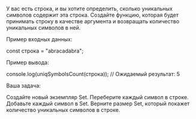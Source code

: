 У вас есть строка, и вы хотите определить, сколько уникальных символов содержит эта строка. 
Создайте функцию, которая будет принимать строку в качестве аргумента и возвращать количество уникальных символов в ней.



Пример входных данных:



const строка = "abracadabra";


Пример вывода:



console.log(uniqSymbolsCount(строка)); // Ожидаемый результат: 5




Ваша задача:

Создайте новый экземпляр Set.
Переберите каждый символ в строке.
Добавьте каждый символ в Set.
Верните размер Set, который покажет количество уникальных символов в строке.